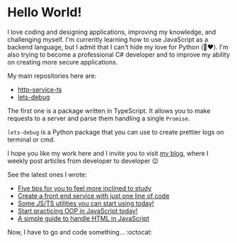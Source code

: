 # Hello World!

I love coding and designing applications, improving my knowledge, and challenging myself. I'm currently learning how to use JavaScript as a backend language, but I admit that I can't hide my love for Python (:see_no_evil::heart:). I'm also trying to become a professional C# developer and to improve my ability on creating more secure applications.

My main repositories here are:

- [http-service-ts](https://github.com/luizfilipezs/http-service-ts)
- [lets-debug](https://github.com/luizfilipezs/lets-debug)

The first one is a package written in TypeScript. It allows you to make requests to a server and parse them handling a single `Promise`.

`lets-debug` is a Python package that you can use to create prettier logs on terminal or cmd.

I hope you like my work here and I invite you to visit [my blog](https://blogdolipe.com.br), where I weekly post articles from developer to developer :wink:

See the latest ones I wrote:

<!-- HASHNODE:START -->
- [Five tips for you to feel more inclined to study](https://blogdolipe.com.br/five-tips-for-you-to-feel-more-inclined-to-study)
- [Create a front end service with just one line of code](https://blogdolipe.com.br/create-a-front-end-service-with-just-one-line-of-code)
- [Some JS/TS utilities you can start using today!](https://blogdolipe.com.br/some-jsts-utilities-you-can-start-using-today)
- [Start practicing OOP in JavaScript today!](https://blogdolipe.com.br/start-practicing-oop-in-javascript-today)
- [A simple guide to handle HTML in JavaScript](https://blogdolipe.com.br/a-simple-guide-to-handle-html-in-javascript)
<!-- HASHNODE:END -->

Now, I have to go and code something... :octocat:
